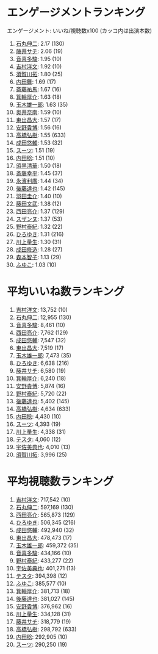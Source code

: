 # エンゲージメントランキング

 エンゲージメント: いいね/視聴数x100 (カッコ内は出演本数)

1. [石丸伸二](/rehacq_fan/people/石丸伸二): 2.17 (130)
1. [藤井サチ](/rehacq_fan/people/藤井サチ): 2.06 (19)
1. [音喜多駿](/rehacq_fan/people/音喜多駿): 1.95 (10)
1. [吉村洋文](/rehacq_fan/people/吉村洋文): 1.92 (10)
1. [須賀川拓](/rehacq_fan/people/須賀川拓): 1.80 (25)
1. [内田舞](/rehacq_fan/people/内田舞): 1.69 (17)
1. [斎藤祐馬](/rehacq_fan/people/斎藤祐馬): 1.67 (16)
1. [箕輪厚介](/rehacq_fan/people/箕輪厚介): 1.63 (18)
1. [玉木雄一郎](/rehacq_fan/people/玉木雄一郎): 1.63 (35)
1. [奥井奈南](/rehacq_fan/people/奥井奈南): 1.59 (10)
1. [東出昌大](/rehacq_fan/people/東出昌大): 1.57 (17)
1. [安野貴博](/rehacq_fan/people/安野貴博): 1.56 (16)
1. [高橋弘樹](/rehacq_fan/people/高橋弘樹): 1.55 (633)
1. [成田悠輔](/rehacq_fan/people/成田悠輔): 1.53 (32)
1. [スーツ](/rehacq_fan/people/スーツ): 1.51 (19)
1. [内田稔](/rehacq_fan/people/内田稔): 1.51 (10)
1. [須黒清華](/rehacq_fan/people/須黒清華): 1.50 (18)
1. [斎藤幸平](/rehacq_fan/people/斎藤幸平): 1.45 (37)
1. [永濱利廣](/rehacq_fan/people/永濱利廣): 1.44 (34)
1. [後藤達也](/rehacq_fan/people/後藤達也): 1.42 (145)
1. [羽田圭介](/rehacq_fan/people/羽田圭介): 1.40 (10)
1. [藤田文武](/rehacq_fan/people/藤田文武): 1.38 (12)
1. [西田亮介](/rehacq_fan/people/西田亮介): 1.37 (129)
1. [スザンヌ](/rehacq_fan/people/スザンヌ): 1.37 (53)
1. [野村泰紀](/rehacq_fan/people/野村泰紀): 1.32 (22)
1. [ひろゆき](/rehacq_fan/people/ひろゆき): 1.31 (216)
1. [川上量生](/rehacq_fan/people/川上量生): 1.30 (31)
1. [成田修造](/rehacq_fan/people/成田修造): 1.28 (27)
1. [森本智子](/rehacq_fan/people/森本智子): 1.13 (29)
1. [ふゆこ](/rehacq_fan/people/ふゆこ): 1.03 (10)


# 平均いいね数ランキング

1. [吉村洋文](/rehacq_fan/people/吉村洋文): 13,752 (10)
1. [石丸伸二](/rehacq_fan/people/石丸伸二): 12,955 (130)
1. [音喜多駿](/rehacq_fan/people/音喜多駿): 8,461 (10)
1. [西田亮介](/rehacq_fan/people/西田亮介): 7,762 (129)
1. [成田悠輔](/rehacq_fan/people/成田悠輔): 7,547 (32)
1. [東出昌大](/rehacq_fan/people/東出昌大): 7,519 (17)
1. [玉木雄一郎](/rehacq_fan/people/玉木雄一郎): 7,473 (35)
1. [ひろゆき](/rehacq_fan/people/ひろゆき): 6,638 (216)
1. [藤井サチ](/rehacq_fan/people/藤井サチ): 6,580 (19)
1. [箕輪厚介](/rehacq_fan/people/箕輪厚介): 6,240 (18)
1. [安野貴博](/rehacq_fan/people/安野貴博): 5,874 (16)
1. [野村泰紀](/rehacq_fan/people/野村泰紀): 5,720 (22)
1. [後藤達也](/rehacq_fan/people/後藤達也): 5,402 (145)
1. [高橋弘樹](/rehacq_fan/people/高橋弘樹): 4,634 (633)
1. [内田稔](/rehacq_fan/people/内田稔): 4,430 (10)
1. [スーツ](/rehacq_fan/people/スーツ): 4,393 (19)
1. [川上量生](/rehacq_fan/people/川上量生): 4,338 (31)
1. [テスタ](/rehacq_fan/people/テスタ): 4,060 (12)
1. [宇佐美典也](/rehacq_fan/people/宇佐美典也): 4,010 (13)
1. [須賀川拓](/rehacq_fan/people/須賀川拓): 3,996 (25)


# 平均視聴数ランキング

1. [吉村洋文](/rehacq_fan/people/吉村洋文): 717,542 (10)
1. [石丸伸二](/rehacq_fan/people/石丸伸二): 597,169 (130)
1. [西田亮介](/rehacq_fan/people/西田亮介): 565,873 (129)
1. [ひろゆき](/rehacq_fan/people/ひろゆき): 506,345 (216)
1. [成田悠輔](/rehacq_fan/people/成田悠輔): 492,940 (32)
1. [東出昌大](/rehacq_fan/people/東出昌大): 478,473 (17)
1. [玉木雄一郎](/rehacq_fan/people/玉木雄一郎): 459,372 (35)
1. [音喜多駿](/rehacq_fan/people/音喜多駿): 434,166 (10)
1. [野村泰紀](/rehacq_fan/people/野村泰紀): 433,277 (22)
1. [宇佐美典也](/rehacq_fan/people/宇佐美典也): 401,271 (13)
1. [テスタ](/rehacq_fan/people/テスタ): 394,398 (12)
1. [ふゆこ](/rehacq_fan/people/ふゆこ): 385,577 (10)
1. [箕輪厚介](/rehacq_fan/people/箕輪厚介): 381,713 (18)
1. [後藤達也](/rehacq_fan/people/後藤達也): 381,027 (145)
1. [安野貴博](/rehacq_fan/people/安野貴博): 376,962 (16)
1. [川上量生](/rehacq_fan/people/川上量生): 334,128 (31)
1. [藤井サチ](/rehacq_fan/people/藤井サチ): 318,779 (19)
1. [高橋弘樹](/rehacq_fan/people/高橋弘樹): 298,792 (633)
1. [内田稔](/rehacq_fan/people/内田稔): 292,905 (10)
1. [スーツ](/rehacq_fan/people/スーツ): 290,250 (19)
